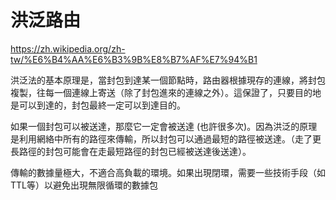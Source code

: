 # 洪泛路由
https://zh.wikipedia.org/zh-tw/%E6%B4%AA%E6%B3%9B%E8%B7%AF%E7%94%B1

洪泛法的基本原理是，當封包到達某一個節點時，路由器根據現存的連線，將封包複製，往每一個連線上寄送（除了封包進來的連線之外）。這保證了，只要目的地是可以到達的，封包最終一定可以到達目的。

如果一個封包可以被送達，那麼它一定會被送達 (也許很多次)。因為洪泛的原理是利用網絡中所有的路徑來傳輸，所以封包可以通過最短的路徑被送達。（走了更長路徑的封包可能會在走最短路徑的封包已經被送達後送達）。

傳輸的數據量極大，不適合高負載的環境。如果出現閉環，需要一些技術手段（如TTL等）以避免出現無限循環的數據包
